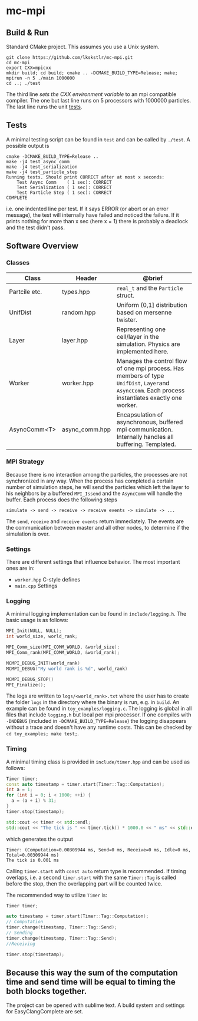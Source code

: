 # mc-mpi

## Build & Run
Standard CMake project. This assumes you use a Unix system.
```shell-session
git clone https://github.com/lkskstlr/mc-mpi.git
cd mc-mpi
export CXX=mpicxx
mkdir build; cd build; cmake .. -DCMAKE_BUILD_TYPE=Release; make;
mpirun -n 5 ./main 1000000
cd ..; ./test
```
The third line *sets the CXX environment variable* to an mpi compatible compiler. The one but last line runs on 5 processors with 1000000 particles. The last line runs the unit [tests](#tests).


## Tests
A minimal testing script can be found in `test` and can be called by `./test`. A possible output is
```shell-session
cmake -DCMAKE_BUILD_TYPE=Release ..
make -j4 test_async_comm
make -j4 test_serialization
make -j4 test_particle_step
Running tests. Should print CORRECT after at most x seconds:
    Test Async Comm    ( 1 sec): CORRECT
    Test Serialization ( 1 sec): CORRECT
    Test Particle Step ( 1 sec): CORRECT
COMPLETE
```
i.e. one indented line per test. If it says ERROR (or abort or an error message), the test will internally have failed and noticed the failure. If it prints nothing for more than x sec (here x = 1) there is probably a deadlock and the test didn't pass.

## Software Overview

### Classes
| Class         | Header | @brief      |
|---------------|--------|-------------|
| Partcile etc. |types.hpp  | `real_t` and the `Particle` struct. |
| UnifDist      |random.hpp | Uniform (0,1] distribution based on mersenne twister. |
| Layer         |layer.hpp  | Representing one cell/layer in the simulation. Physics are implemented here. |
| Worker        |worker.hpp | Manages the control flow of one mpi process. Has members of type `UnifDist`, `Layer`and `AsyncComm`. Each process instantiates exactly one worker. |
| AsyncComm&lt;T&gt; |async_comm.hpp| Encapsulation of asynchronous, buffered mpi communication. Internally handles all buffering. Templated. |

### MPI Strategy
Because there is no interaction among the particles, the processes are not synchronized in any way. When the process has completed a certain number of simulation steps, he will send the particles which left the layer to his neighbors by a buffered `MPI_Issend` and the `AsyncComm` will handle the buffer. Each process does the following steps
```
simulate -> send -> receive -> receive events -> simulate -> ...
```
The `send`, `receive` and `receive events` return immediately. The events are the communication between master and all other nodes, to determine if the simulation is over.

### Settings
There are different settings that influence behavior. The most important ones are in:
  + `worker.hpp` C-style defines
  + `main.cpp` Settings


### Logging
A minimal logging implementation can be found in `include/logging.h`. The basic usage is as follows:
```cpp
MPI_Init(NULL, NULL);
int world_size, world_rank;

MPI_Comm_size(MPI_COMM_WORLD, &world_size);
MPI_Comm_rank(MPI_COMM_WORLD, &world_rank);

MCMPI_DEBUG_INIT(world_rank)
MCMPI_DEBUG("My world rank is %d", world_rank)

MCMPI_DEBUG_STOP()
MPI_Finalize();
```

The logs are written to `logs/<world_rank>.txt` where the user has to create the folder `logs` in the directory where the binary is run, e.g. in `build`. An example can be found in `toy_examples/logging.c`. The logging is global in all files that include `logging.h` but local per mpi processor. If one compiles with `-DNDEBUG` (included in `-DCMAKE_BUILD_TYPE=Release`) the logging disappears without a trace and doesn't have any runtime costs. This can be checked by `cd toy_examples; make test;`.

### Timing
A minimal timing class is provided in `include/timer.hpp` and can be used as follows:
```cpp
Timer timer;
const auto timestamp = timer.start(Timer::Tag::Computation);
int a = 1;
for (int i = 0; i < 1000; ++i) {
  a = (a + i) % 31;
}
timer.stop(timestamp);

std::cout << timer << std::endl;
std::cout << "The tick is " << timer.tick() * 1000.0 << " ms" << std::endl;
```
which generates the output
```shell-session
Timer: (Computation=0.00309944 ms, Send=0 ms, Receive=0 ms, Idle=0 ms, Total=0.00309944 ms)
The tick is 0.001 ms
```
Calling `timer.start` with `const auto` return type is recommended. If timing overlaps, i.e. a second `timer.start` with the same `Timer::Tag` is called before the stop, then the overlapping part will be counted twice.

The recommended way to utilize `Timer` is:
```cpp
Timer timer;

auto timestamp = timer.start(Timer::Tag::Computation);
// Computation
timer.change(timestamp, Timer::Tag::Send);
// Sending
timer.change(timestamp, Timer::Tag::Send);
//Receiving

timer.stop(timestamp);

```
Because this way the sum of the computation time and send time will be equal to timing the both blocks together.
---
The project can be opened with sublime text. A build system and settings for EasyClangComplete are set.


